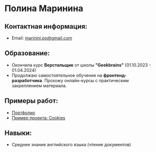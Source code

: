 # Полина Маринина

## Контактная информация:
- Email: [marinini.po@gmail.com](mailto:marinini.po@gmail.com)

## Образование:
- Окончила курс **Верстальщик** от школы **"Geekbrains"** (01.10.2023 - 01.04.2024)
- Продолжаю самостоятельное обучение на **фронтенд-разработчика**. Прохожу онлайн-курсы с практическим закреплением материала.

## Примеры работ:
- [Портфолио](https://portfolio-coral-gamma-72.vercel.app/)
- [Пример проекта: Cookies](https://cookies-phi.vercel.app/)

## Навыки:
- Среднее знание английского языка (чтение документов)